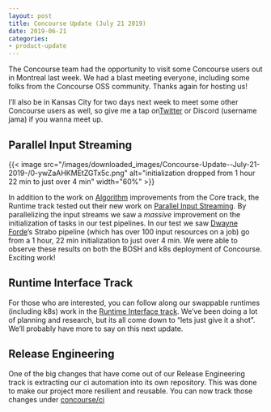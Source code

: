 ```yaml
---
layout: post
title: Concourse Update (July 21 2019)
date: 2019-06-21
categories:
- product-update
---
```


The Concourse team had the opportunity to visit some Concourse users out in Montreal last week. We had a blast meeting
everyone, including some folks from the Concourse OSS community. Thanks again for hosting us!

<!-- more -->

I’ll also be in Kansas City for two days next week to meet some other Concourse users as well, so give me a tap
on[Twitter](http://twitter.com/pioverpi) or Discord (username jama) if you wanna meet up.

## Parallel Input Streaming

{{< image src="/images/downloaded_images/Concourse-Update--July-21-2019-/0-ywZaAHKMEtZGTx5c.png" alt="initialization
dropped from 1 hour 22 min to just over 4 min" width="60%" >}}

In addition to the work on [Algorithm](https://github.com/concourse/concourse/issues/3602) improvements from the Core
track, the Runtime track tested out their new work
on [Parallel Input Streaming](https://github.com/concourse/concourse/issues/3992). By parallelizing the input streams we
saw a _massive_ improvement on the initialization of tasks in our test pipelines. In our test we
saw [Dwayne Forde](https://medium.com/u/225055297bdc)’s Strabo pipeline (which has over 100 input resources on a job) go
from a 1 hour, 22 min initialization to just over 4 min. We were able to observe these results on both the BOSH and k8s
deployment of Concourse. Exciting work!

## Runtime Interface Track

For those who are interested, you can follow along our swappable runtimes (including k8s) work in
the [Runtime Interface track](https://github.com/concourse/concourse/projects/16). We’ve been doing a lot of planning
and research, but its all come down to “lets just give it a shot”. We’ll probably have more to say on this next update.

## Release Engineering

One of the big changes that have come out of our Release Engineering track is extracting our ci automation into its own
repository. This was done to make our project more resilient and reusable. You can now track those changes
under [concourse/ci](http://github.com/concourse/ci)

